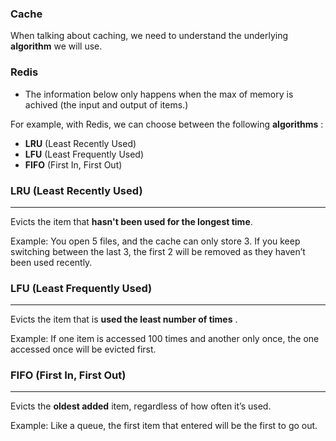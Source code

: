 
### Cache

When talking about caching, we need to understand the underlying **algorithm** we will use.

### Redis

* The information below only happens when the max of memory is achived (the input and output of items.)

For example, with Redis, we can choose between the following  **algorithms** :

* **LRU** (Least Recently Used)
* **LFU** (Least Frequently Used)
* **FIFO** (First In, First Out)

### **LRU (Least Recently Used)**

---

Evicts the item that  **hasn't been used for the longest time**.

Example:  You open 5 files, and the cache can only store 3. If you keep switching between the last 3, the first 2 will be removed as they haven’t been used recently.

### LFU (Least Frequently Used)

---

Evicts the item that is  **used the least number of times** .

Example: If one item is accessed 100 times and another only once, the one accessed once will be evicted first.

### FIFO (First In, First Out)

---

Evicts the **oldest added** item, regardless of how often it’s used.

Example: Like a queue, the first item that entered will be the first to go out.
